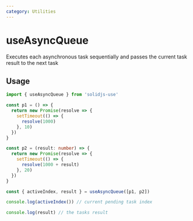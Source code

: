 ```yaml
---
category: Utilities
---
```


# useAsyncQueue

Executes each asynchronous task sequentially and passes the current task result to the next task

## Usage

```ts
import { useAsyncQueue } from 'solidjs-use'

const p1 = () => {
  return new Promise(resolve => {
    setTimeout(() => {
      resolve(1000)
    }, 10)
  })
}

const p2 = (result: number) => {
  return new Promise(resolve => {
    setTimeout(() => {
      resolve(1000 + result)
    }, 20)
  })
}

const { activeIndex, result } = useAsyncQueue([p1, p2])

console.log(activeIndex()) // current pending task index

console.log(result) // the tasks result
```
